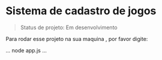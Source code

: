 <h1>Sistema de cadastro de jogos</h1>

> Status de projeto: Em desenvolvimento 

Para rodar esse projeto na sua maquina , por favor digite:

...
node app.js
...
